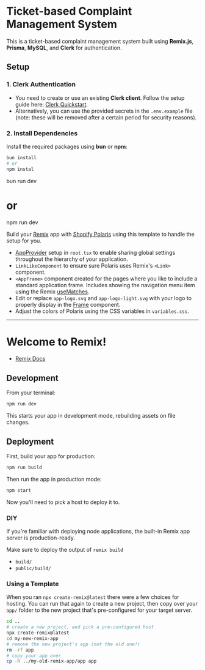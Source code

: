 # Ticket-based Complaint Management System

This is a ticket-based complaint management system built using **Remix.js**, **Prisma**, **MySQL**, and **Clerk** for authentication.

## Setup

### 1. Clerk Authentication

- You need to create or use an existing **Clerk client**. Follow the setup guide here: [Clerk Quickstart](https://clerk.com/docs/quickstarts/setup-clerk).
- Alternatively, you can use the provided secrets in the `.env.example` file (note: these will be removed after a certain period for security reasons).

### 2. Install Dependencies

Install the required packages using **bun** or **npm**:

```sh
bun install
# or
npm instal
```
bun run dev
# or
npm run dev

Build your [Remix](https://remix.run/) app with [Shopify Polaris](https://polaris.shopify.com/) using this template to handle the setup for you.

- [AppProvider](https://polaris.shopify.com/components/app-provider) setup in `root.tsx` to enable sharing global settings throughout the hierarchy of your application.
- `LinkLikeComponent` to ensure sure Polaris uses Remix's `<Link>` component.
- `<AppFrame>` component created for the pages where you like to include a standard application frame. Includes showing the navigation menu item using the Remix [useMatches](https://remix.run/docs/en/v1/hooks/use-matches).
- Edit or replace `app-logo.svg` and `app-logo-light.svg` with your logo to properly display in the [Frame](https://polaris.shopify.com/components/frame) component.
- Adjust the colors of Polaris using the CSS variables in `variables.css`.

---

# Welcome to Remix!

- [Remix Docs](https://remix.run/docs)

## Development

From your terminal:

```sh
npm run dev
```

This starts your app in development mode, rebuilding assets on file changes.

## Deployment

First, build your app for production:

```sh
npm run build
```

Then run the app in production mode:

```sh
npm start
```

Now you'll need to pick a host to deploy it to.

### DIY

If you're familiar with deploying node applications, the built-in Remix app server is production-ready.

Make sure to deploy the output of `remix build`

- `build/`
- `public/build/`

### Using a Template

When you ran `npx create-remix@latest` there were a few choices for hosting. You can run that again to create a new project, then copy over your `app/` folder to the new project that's pre-configured for your target server.

```sh
cd ..
# create a new project, and pick a pre-configured host
npx create-remix@latest
cd my-new-remix-app
# remove the new project's app (not the old one!)
rm -rf app
# copy your app over
cp -R ../my-old-remix-app/app app
```
